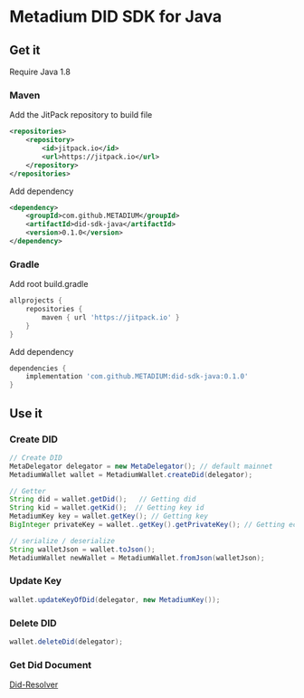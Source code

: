 # Metadium DID SDK for Java

## Get it

Require Java 1.8

### Maven
Add the JitPack repository to build file

```xml
<repositories>
    <repository>
        <id>jitpack.io</id>
        <url>https://jitpack.io</url>
    </repository>
</repositories>
```

Add dependency

```xml
<dependency>
    <groupId>com.github.METADIUM</groupId>
    <artifactId>did-sdk-java</artifactId>
    <version>0.1.0</version>
</dependency>
```
### Gradle
Add root build.gradle

```gradle
allprojects {
    repositories {
        maven { url 'https://jitpack.io' }
    }
}
```
Add dependency

```gradle
dependencies {
    implementation 'com.github.METADIUM:did-sdk-java:0.1.0'
}
```


## Use it

### Create DID

```java
// Create DID
MetaDelegator delegator = new MetaDelegator(); // default mainnet
MetadiumWallet wallet = MetadiumWallet.createDid(delegator);

// Getter
String did = wallet.getDid();	// Getting did
String kid = wallet.getKid();  // Getting key id
MetadiumKey key = wallet.getKey(); // Getting key
BigInteger privateKey = wallet..getKey().getPrivateKey(); // Getting ec private key

// serialize / deserialize
String walletJson = wallet.toJson();
MetadiumWallet newWallet = MetadiumWallet.fromJson(walletJson);
```

### Update Key

```java
wallet.updateKeyOfDid(delegator, new MetadiumKey());
```

### Delete DID

```java
wallet.deleteDid(delegator);
```

### Get Did Document

[Did-Resolver](https://github.com/METADIUM/did-resolver-java-client)